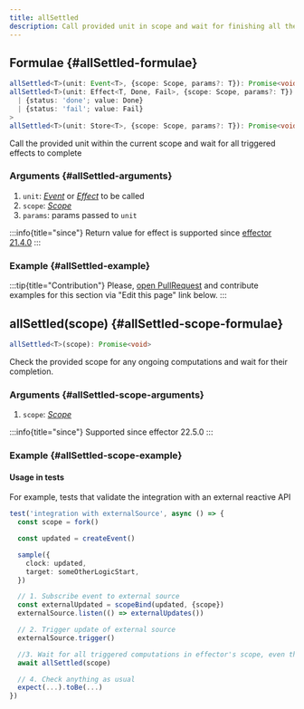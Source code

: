 ```yaml
---
title: allSettled
description: Call provided unit in scope and wait for finishing all the triggered effects
---
```


## Formulae {#allSettled-formulae}

```ts
allSettled<T>(unit: Event<T>, {scope: Scope, params?: T}): Promise<void>
allSettled<T>(unit: Effect<T, Done, Fail>, {scope: Scope, params?: T}): Promise<
  | {status: 'done'; value: Done}
  | {status: 'fail'; value: Fail}
>
allSettled<T>(unit: Store<T>, {scope: Scope, params?: T}): Promise<void>
```

Call the provided unit within the current scope and wait for all triggered effects to complete

### Arguments {#allSettled-arguments}

1. `unit`: [_Event_](/en/api/effector/Event) or [_Effect_](/en/api/effector/Effect) to be called
2. `scope`: [_Scope_](/en/api/effector/Scope)
3. `params`: params passed to `unit`

:::info{title="since"}
Return value for effect is supported since [effector 21.4.0](https://changelog.effector.dev/#effector-21-4-0)
:::

### Example {#allSettled-example}

:::tip{title="Contribution"}
Please, [open PullRequest](https://github.com/effector/effector) and contribute examples for this section via "Edit this page" link below.
:::

## allSettled(scope) {#allSettled-scope-formulae}

```ts
allSettled<T>(scope): Promise<void>
```

Check the provided scope for any ongoing computations and wait for their completion.

### Arguments {#allSettled-scope-arguments}

1. `scope`: [_Scope_](./Scope)

:::info{title="since"}
Supported since effector 22.5.0
:::

### Example {#allSettled-scope-example}

#### Usage in tests

For example, tests that validate the integration with an external reactive API

```ts
test('integration with externalSource', async () => {
  const scope = fork()

  const updated = createEvent()

  sample({
    clock: updated,
    target: someOtherLogicStart,
  })

  // 1. Subscribe event to external source
  const externalUpdated = scopeBind(updated, {scope})
  externalSource.listen(() => externalUpdates())

  // 2. Trigger update of external source
  externalSource.trigger()

  //3. Wait for all triggered computations in effector's scope, even though these were not triggered by effector itself
  await allSettled(scope)

  // 4. Check anything as usual
  expect(...).toBe(...)
})
```
